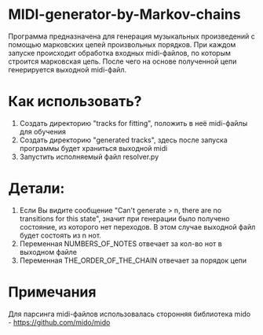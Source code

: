 # MIDI-generator-by-Markov-chains
Программа предназначена для генерация музыкальных произведений с помощью марковских цепей произвольных порядков. При каждом запуске происходит обработка входных midi-файлов, по которым строится марковская цепь. После чего на основе полученной цепи генерируется выходной midi-файл.

# Как использовать?
1. Создать директорию "tracks for fitting", положить в неё midi-файлы для обучения 
2. Создать директорию "generated tracks", здесь после запуска программы будет храниться выходной midi
3. Запустить исполняемый файл resolver.py

# Детали:
1. Если Вы видите сообщение "Can't generate > n, there are no transitions for this state", значит при генерации было получено состояние, из которого нет переходов. В этом случае выходной файл будет состоять из n нот.
2. Переменная NUMBERS_OF_NOTES отвечает за кол-во нот в выходном файле
3. Переменная THE_ORDER_OF_THE_CHAIN отвечает за порядок цепи

# Примечания
Для парсинга midi-файлов использовалась сторонняя библиотека mido - https://github.com/mido/mido
